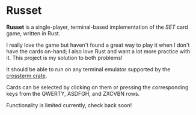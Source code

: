 # Russet

**Russet** is a single-player, terminal-based implementation of the *SET* card game, written in Rust.

I really love the game but haven't found a great way to play it when I don't have the cards on-hand; I also love Rust and want a lot more practice with it. This project is my solution to both problems!

It should be able to run on any terminal emulator supported by the [crossterm crate](https://github.com/crossterm-rs/crossterm).

Cards can be selected by clicking on them or pressing the corresponding keys from the QWERTY, ASDFGH, and ZXCVBN rows.

Functionality is limited currently, check back soon!

